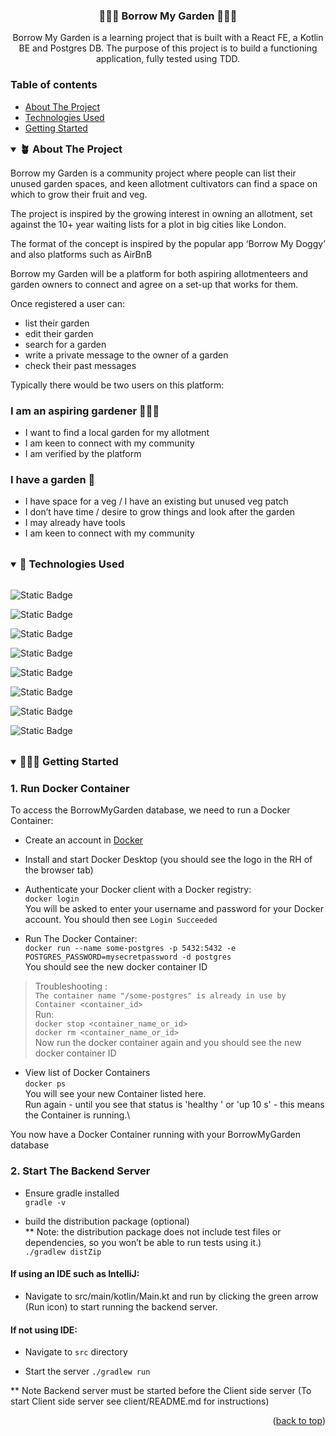 <a id="readme-top"></a>

<h3 align="center"> 🌷🌿🥕 Borrow My Garden 🥕🌿🌷</h3>


<p style="text-align:center;">
Borrow My Garden is a learning project that is built with a React FE, a Kotlin BE and Postgres DB.
The purpose of this project is to build a functioning application, fully tested using TDD. 
</p>


### Table of contents
- [About The Project](#about-the-project)
- [Technologies Used](#technologies-used)
- [Getting Started](#getting-started)

<!-- ABOUT THE PROJECT -->

<details open>
  <summary>
    <h3 style="display: inline; margin: 0;">🪴 About The Project</h3>
  </summary>
  <p>Borrow my Garden is a community project where people can list their unused garden spaces, and keen allotment cultivators can find a space on which to grow their fruit and veg.

The project is inspired by the growing interest in owning an allotment, set against the 10+ year waiting lists for a plot in big cities like London.

The format of the concept is inspired by the popular app ‘Borrow My Doggy’ and also platforms such as AirBnB

Borrow my Garden will be a platform for both aspiring allotmenteers and garden owners to connect and agree on a set-up that works for them.

Once registered a user can:

- list their garden
- edit their garden
- search for a garden
- write a private message to the owner of a garden
- check their past messages

Typically there would be two users on this platform:

### I am an aspiring gardener 👨🏽‍🌾

- I want to find a local garden for my allotment
- I am keen to connect with my community
- I am verified by the platform

### I have a garden 🌷

- I have space for a veg / I have an existing but unused veg patch
- I don’t have time / desire to grow things and look after the garden
- I may already have tools
- I am keen to connect with my community</p>
</details>
<br>
<details open>
  <summary>
    <h3 style="display: inline; margin: 0;">🚀 Technologies Used</h3>
  </summary>
<br>


![Static Badge](https://img.shields.io/badge/Koltin-%23ffcc00?style=for-the-badge&logo=kotlin&logoColor=black)

![Static Badge](https://img.shields.io/badge/React-%23ff9900?style=for-the-badge&logo=React&logoColor=black)

![Static Badge](https://img.shields.io/badge/Vite-%23ff6600?style=for-the-badge&logo=Vite&logoColor=black)

![Static Badge](https://img.shields.io/badge/Postgresql-%23cc3399?style=for-the-badge&logo=Postgresql&logoColor=black)

![Static Badge](https://img.shields.io/badge/Docker-%23990066?style=for-the-badge&logo=Docker&logoColor=black)

![Static Badge](https://img.shields.io/badge/Tailwind-%233399cc?style=for-the-badge&logo=Tailwind&logoColor=black)

![Static Badge](https://img.shields.io/badge/Playwright-%23006699?style=for-the-badge&logo=Playwright&logoColor=black)

![Static Badge](https://img.shields.io/badge/JUnit-%23ccee66?style=for-the-badge&logo=Junit&logoColor=black)

[//]: # (remaining colour refs: 99cc33, 669900)

</details>

<br>

<details open>
  <summary>
    <h3 style="display: inline; margin: 0;">👩🏼‍💻 Getting Started</h3>
  </summary>
  <h3>1. Run Docker Container</h3>
  <p> 
To access the BorrowMyGarden database, we need to run a Docker Container:

- Create an account in [Docker](https://login.docker.com/u/login/identifier?state=hKFo2SB1RVBzWTNlZDBRci16alAxNTRTV1Vwckd2Vkczb1AxTaFur3VuaXZlcnNhbC1sb2dpbqN0aWTZIF83Q1ZTRXNBUGUtRWxYLTFpZmlSb2hyeEg3Rk1YcUZro2NpZNkgRmkyQ0VleDZtMzhkS1lxdnZaWVljSms5SUN0cGc3ZzQ)


- Install and start Docker Desktop (you should see the logo in the RH of the browser tab)


- Authenticate your Docker client with a Docker registry:\
  ```docker login```\
  You will be asked to enter your username and password for your Docker account.
  You should then see ```Login Succeeded```


- Run The Docker Container:\
  ```docker run --name some-postgres -p 5432:5432 -e POSTGRES_PASSWORD=mysecretpassword -d postgres``` \
  You should see the new docker container ID

>Troubleshooting : \
```The container name "/some-postgres" is already in use by Container <container_id>```\
Run:\
> ```docker stop <container_name_or_id>```\
```docker rm <container_name_or_id>```\
Now run the docker container again and you should see the new docker container ID

- View list of Docker Containers \
  ```docker ps```\
  You will see your new Container listed here.\
  Run again - until you see that status is 'healthy ' or 'up 10 s' - this means the Container is running.\

You now have a Docker Container running with your BorrowMyGarden database

### 2. Start The Backend Server
- Ensure gradle installed\
  ```gradle -v```

- build the distribution package (optional)\
  ** Note: the distribution package does not include test files or dependencies, so you won’t be able to run tests using it.)\
  ```./gradlew distZip```

#### If using an IDE such as IntelliJ:

- Navigate to src/main/kotlin/Main.kt and run by clicking the green arrow (Run icon) to start running the backend server.


#### If not using IDE:


- Navigate to ```src``` directory

- Start the server
  ```./gradlew run```

** Note Backend server must be started before the Client side server (To start Client side server see client/README.md for instructions)
</p>
</details>
<p align="right">(<a href="#readme-top">back to top</a>)</p>



